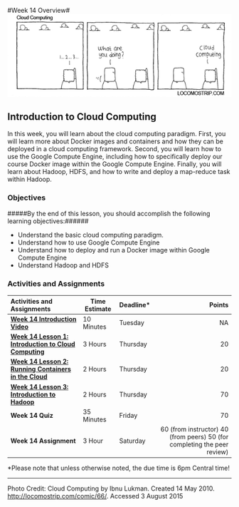#Week 14 Overview#
![Cloud Computing Comic](images/cloudcomputing.png)
## Introduction to Cloud Computing ##

In this week, you will learn about the cloud computing paradigm. First, you will learn more about Docker images and containers and how they can be deployed in a cloud computing framework. Second, you will learn how to use the Google Compute Engine, including how to specifically deploy our course Docker image within the Google Compute Engine. Finally, you will learn about Hadoop, HDFS, and how to write and deploy a map-reduce task within Hadoop.

### Objectives ###

#####By the end of this lesson, you should accomplish the following learning objectives:######

- Understand the basic cloud computing paradigm.
- Understand how to use Google Compute Engine
- Understand how to deploy and run a Docker image within Google Compute Engine
- Understand Hadoop and HDFS

### Activities and Assignments ###

|Activities and Assignments | Time Estimate | Deadline* | Points|
|:------| -----|-------|----------:|
|**[Week 14 Introduction Video](https://mediaspace.illinois.edu/media/Week+Fourteen.mp4/1_1mec91zu)**|10 Minutes|Tuesday|NA|
|**[Week 14 Lesson 1: Introduction to Cloud Computing](lesson1.md)**| 3 Hours |Thursday| 20|
|**[Week 14 Lesson 2: Running Containers in the Cloud](lesson2.md)**| 2 Hours | Thursday | 20 |
|**[Week 14 Lesson 3: Introduction to Hadoop](lesson3.md)**| 2 Hours | Thursday| 70 |
|**Week 14 Quiz**| 35 Minutes | Friday | 70|
|**Week 14 Assignment**| 3 Hour | Saturday | 60 (from instructor) 40 (from peers) 50 (for completing the peer review) | 

*Please note that unless otherwise noted, the due time is 6pm Central time!

----------

Photo Credit: Cloud Computing by Ibnu Lukman. Created 14 May 2010. http://locomostrip.com/comic/66/. Accessed 3 August 2015
